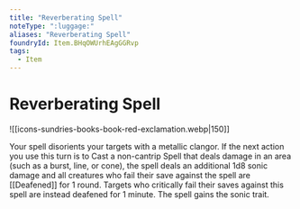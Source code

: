 ```yaml
---
title: "Reverberating Spell"
noteType: ":luggage:"
aliases: "Reverberating Spell"
foundryId: Item.BHqOWUrhEAgGGRvp
tags:
  - Item
---
```


# Reverberating Spell
![[icons-sundries-books-book-red-exclamation.webp|150]]

Your spell disorients your targets with a metallic clangor. If the next action you use this turn is to Cast a non-cantrip Spell that deals damage in an area (such as a burst, line, or cone), the spell deals an additional 1d8 sonic damage and all creatures who fail their save against the spell are [[Deafened]] for 1 round. Targets who critically fail their saves against this spell are instead deafened for 1 minute. The spell gains the sonic trait.
